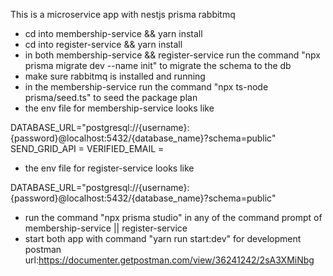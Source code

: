 This is a microservice app with nestjs prisma rabbitmq
* cd into membership-service && yarn install
* cd into register-service && yarn install
* in both membership-service &&  register-service run the command "npx prisma migrate dev  --name init" to  migrate the schema to the db
* make sure rabbitmq is installed and running
* in the membership-service run the command "npx ts-node prisma/seed.ts" to seed the package plan
* the env file for membership-service looks like

DATABASE_URL="postgresql://{username}:{password}@localhost:5432/{database_name}?schema=public"
SEND_GRID_API =
VERIFIED_EMAIL =

* the env file for register-service looks like

DATABASE_URL="postgresql://{username}:{password}@localhost:5432/{database_name}?schema=public"

* run the command "npx prisma studio" in any of the command prompt of membership-service || register-service
* start both app with command "yarn run start:dev" for development
postman url:https://documenter.getpostman.com/view/36241242/2sA3XMiNbg